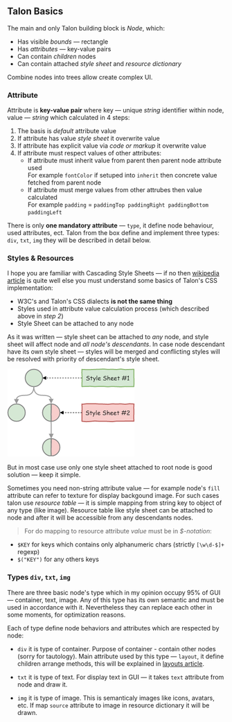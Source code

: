## Talon Basics
The main and only Talon building block is *Node*, which:

* Has visible *bounds* — rectangle
* Has *attributes* — key-value pairs
* Can contain *children* nodes
* Can contain attached *style sheet* and *resource dictionary*

Combine nodes into trees allow create complex UI.

### Attribute
Attribute is **key-value pair** where key — unique *string* identifier within node, value — *string* which calculated in 4 steps:

1. The basis is *default* attribute value
2. If attribute has value *style sheet* it overwrite value
3. If attribute has explicit value via *code or markup* it overwrite value
4. If attribute must respect values of other attributes:
	* If attribute must inherit value from parent then parent node attribute used  
	For example `fontColor` if setuped into `inherit` then concrete value fetched from parent node
	* If attribute must merge values from other attrubes then value calculated  
	For example `padding` = `paddingTop paddingRight paddingBottom paddingLeft`

There is only **one mandatory attribute** — `type`, it define node behaviour, used attributes, ect. Talon from the box define and implement three types: `div`, `txt`, `img` they will be described in detail below.

### Styles & Resources

I hope you are familiar with Cascading Style Sheets — if no then [wikipedia article](https://en.wikipedia.org/wiki/Cascading_Style_Sheets) is quite well else you must understand some basics of Talon's CSS implementation:

* W3C's and Talon's CSS dialects **is not the same thing**
* Styles used in attribute value calculation process (which described above in *step 2*)
* Style Sheet can be attached to any node

As it was written — style sheet can be attached to *any* node, and style sheet will affect node and *all node's descendants*. In case node descendant have its own style sheet — styles will be merged and conflicting styles will be resolved with priority of descendant's style sheet.

![](img/basics_1.png)

But in most case use only one style sheet attached to root node is good solution — keep it simple.

Sometimes you need non-string attribute value — for example node's `fill` attribute can refer to texture for display backgound image. For such cases talon use *resource table* — it is simple mapping from string key to object of any type (like image). Resource table like style sheet can be attached to node and after it will be accessible from any descendants nodes.

> For do mapping to resource attribute *value* must be in *$-notation*:
* `$KEY` for keys which contains only alphanumeric chars (strictly `[\w\d-$]+` regexp)
* `$("KEY")` for any others keys

### Types `div`, `txt`, `img`

There are three basic node's type which in my opinion occupy 95% of GUI — container, text, image. Any of this type has its own semantic and must be used in accordance with it. Nevertheless they can replace each other in some moments, for optimization reasons.

Each of type define node behaviors and attributes which are respected by node:

* `div` it is type of container. Purpose of container - contain other nodes (sorry for tautology). Main attribute used by this type — `layout`, it define children arrange methods, this will be explained in [layouts article](layouts.md).

* `txt` it is type of text. For display text in GUI — it takes `text` attribute from node and draw it.

* `img` it is type of image. This is semanticaly images like icons, avatars, etc. If map `source` attribute to image in resource dictionary it will be drawn.  
